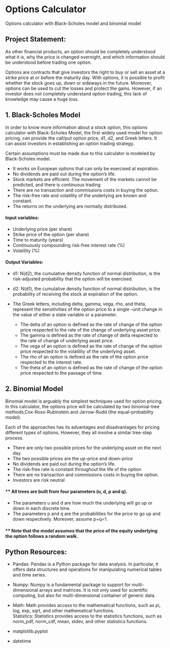# Options Calculator 

Options calculator with Black-Scholes model and binomial model

## Project Statement:
As other financial products, an option should be completely understood what it is, why the price is changed overnight, and which information should be understood before trading one option. 

Options are contracts that give investors the right to buy or sell an asset at a strike price at or before the maturity day. With options, it is possible to profit whether the stock goes up, down or sideways in the future. Moreover, options can be used to cut the losses and protect the gains. However, if an investor does not completely understand option trading, this lack of knowledge may cause a huge loss. 

## 1. Black-Scholes Model

In order to know more information about a stock option, this options calculator with Black-Scholes Model, the first widely used model for option pricing, can provide the call/put option price, d1, d2, and Greek letters. It can assist investors in establishing an option trading strategy. 


Certain assumptions must be made due to this calculator is modeled by Black-Scholes model. 
* It works on European options that can only be exercised at expiration.
* No dividends are paid out during the option’s life.
* Stock markets are efficient. The movement of the markets cannot be predicted, and there is continuous trading
* There are no transaction and commissions costs in buying the option.
* The risk-free rate and volatility of the underlying are known and constant.
* The returns on the underlying are normally distributed.

#### Input variables:
* Underlying price (per share)
* Strike price of the option (per share)
* Time to maturity (years)
* Continuously compounding risk-free interest rate (%)
* Volatility (%)

#### Output Variables:
* d1: N(d2), the cumulative density function of normal distribution, is the risk-adjusted probability that the option will be exercised.
* d2: N(d1), the cumulative density function of normal distribution, is the probability of receiving the stock at expiration of the option.

* The Greek letters, including delta, gamma, vega, rho, and theta, represent the sensitivities of the option price to a single –unit change in the value of either a state variable or a parameter. 
  - The delta of an option is defined as the rate of change of the option price respected to the rate of the change of underlying asset price. 
  -	The gamma is defined as the rate of change of delta respected to the rate of change of underlying asset price.
  -	The vega of an option is defined as the rate of change of the option price respected to the volatility of the underlying asset. 
  -	The rho of an option is defined as the rate of the option price respected to the interest rate. 
  -	The theta of an option is defined as the rate of change of the option price respected to the passage of time.

## 2. Binomial Model
Binomial model is arguably the simplest techniques used for option pricing. In this calculator, the options price will be calculated by two binomial-tree methods,Cox-Ross-Rubinstein and Jarrow-Rudd (the equal-probability model). 

Each of the approaches has its advantages and disadvantages for pricing different types of options. However, they all involve a similar tree-step process.

* There are only two possible prices for the underlying asset on the next day.
* The two possible prices are the up-price and down-price
* No dividends are paid out during the option’s life.
* The risk-free rate is constant throughout the life of the option
* There are no transaction and commissions costs in buying the option.
* Investors are risk neutral

#### ** All trees are built from four parameters (u, d, p and q). 
- The parameters u and d are how much the underlying will go up or down in each discrete time. 
- The parameters p and q are the probabilities for the price to go up and down respectively. Moreover, assume p+q=1.


#### ** Note that the model assumes that the price of the equity underlying the option follows a random walk.


## Python Resources:

* Pandas: Pandas is a Python package for data analysis. In particular, it offers data structures and operations for manipulating numerical tables and time series. 

* Numpy: Numpy is a fundamental package to support for multi-dimensional arrays and matrices. It is not only used for scientific computing, but also for multi-dimensional container of generic data.

* Math: Math provides access to the mathematical functions, such as pi, log, exp, sqrt, and other mathematical functions.  
Statistics: Statistics provides access to the statistics functions, such as norm_pdf, norm_cdf, mean, stdev, and other statistics functions.

* matplotlib.pyplot

* datetime
